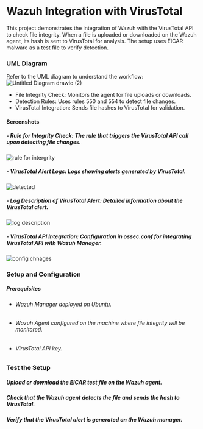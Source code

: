 # Wazuh Integration with VirusTotal
This project demonstrates the integration of Wazuh with the VirusTotal API to check file integrity. When a file is uploaded or downloaded on the Wazuh agent, its hash is sent to VirusTotal for analysis. The setup uses EICAR malware as a test file to verify detection.

### UML Diagram
Refer to the UML diagram to understand the workflow:
![Untitled Diagram drawio (2)](https://github.com/user-attachments/assets/a996e4cc-61d6-47cd-9ef4-50501dc715dc)


- File Integrity Check: Monitors the agent for file uploads or downloads.
- Detection Rules: Uses rules 550 and 554 to detect file changes.
- VirusTotal Integration: Sends file hashes to VirusTotal for validation.

#### Screenshots
##### - Rule for Integrity Check: The rule that triggers the VirusTotal API call upon detecting file changes.
![rule for intergrity](https://github.com/user-attachments/assets/6a6650e8-1b6e-485e-ade7-779a5f2dd0a4)

##### - VirusTotal Alert Logs: Logs showing alerts generated by VirusTotal.
![detected](https://github.com/user-attachments/assets/228cceab-51af-4546-ad67-0e1b34702c4a)

##### - Log Description of VirusTotal Alert: Detailed information about the VirusTotal alert.
![log description](https://github.com/user-attachments/assets/c5669a9f-06e4-4ae0-8c1d-4ddd3aa13197)

##### - VirusTotal API Integration: Configuration in ossec.conf for integrating VirusTotal API with Wazuh Manager.
![config chnages](https://github.com/user-attachments/assets/a2190ee6-f5a1-4890-816c-78f0dc2ad116)

### Setup and Configuration
##### Prerequisites

- ###### Wazuh Manager deployed on Ubuntu.
- ######  Wazuh Agent configured on the machine where file integrity will be monitored.
- ######  VirusTotal API key.

### Test the Setup
##### Upload or download the EICAR test file on the Wazuh agent.
##### Check that the Wazuh agent detects the file and sends the hash to VirusTotal.
##### Verify that the VirusTotal alert is generated on the Wazuh manager.

